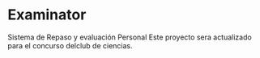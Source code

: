 # Examinator
Sistema de Repaso y evaluación Personal
Este proyecto sera actualizado para el concurso delclub de ciencias.
